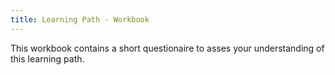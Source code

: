 ```yaml
---
title: Learning Path - Workbook
---
```

This workbook contains a short questionaire to asses your understanding of this learning path.
